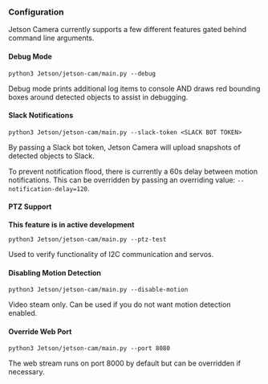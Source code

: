 ### Configuration

Jetson Camera currently supports a few different features gated behind command line arguments.

#### Debug Mode

`python3 Jetson/jetson-cam/main.py --debug`

Debug mode prints additional log items to console AND draws red bounding boxes around detected objects to assist in debugging.


#### Slack Notifications

`python3 Jetson/jetson-cam/main.py --slack-token <SLACK BOT TOKEN>`

By passing a Slack bot token, Jetson Camera will upload snapshots of detected objects to Slack.

To prevent notification flood, there is currently a 60s delay between motion notifications. This can be overridden by passing an overriding value: `--notification-delay=120`.


#### PTZ Support

**This feature is in active development**

`python3 Jetson/jetson-cam/main.py --ptz-test`

Used to verify functionality of I2C communication and servos.


#### Disabling Motion Detection

`python3 Jetson/jetson-cam/main.py --disable-motion`

Video steam only. Can be used if you do not want motion detection enabled.


#### Override Web Port

`python3 Jetson/jetson-cam/main.py --port 8080`

The web stream runs on port 8000 by default but can be overridden if necessary.